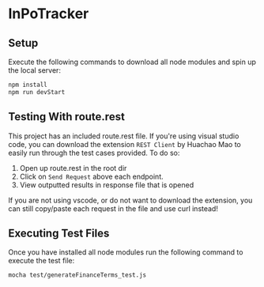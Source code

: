 # InPoTracker


## Setup
Execute the following commands to download all node modules and spin up the local server:
```bash
npm install
npm run devStart
```

## Testing With route.rest
This project has an included route.rest file.
If you're using visual studio code, you can download the extension `REST Client` by Huachao Mao to easily run through the test cases provided.
To do so:
1. Open up route.rest in the root dir
2. Click on `Send Request` above each endpoint.
3. View outputted results in response file that is opened


If you are not using vscode, or do not want to download the extension, you can still copy/paste each request in the file and use curl instead! 

## Executing Test Files
Once you have installed all node modules run the following command to execute the test file:
```bash
mocha test/generateFinanceTerms_test.js
```
